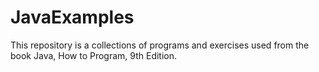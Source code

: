 # JavaExamples

This repository is a collections of programs and exercises used from the book Java, How to Program, 9th Edition.
